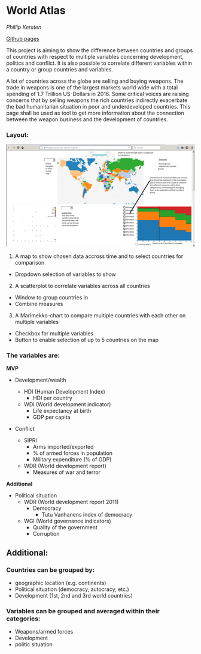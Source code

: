 # World Atlas
*Phillip Kersten*

[Github pages](https:phpeke.github.io/worldAtlas/final.html)

This project is aiming to show the difference between countries and groups of countries with respect to multiple variables concerning development, politics and conflict.
It is also possible to correlate different variables within a country or group countries and variables.

A lot of countries across the globe are selling and buying weapons. The trade in weapons is one of the largest markets   world wide with a total spending of 1.7 Trillion US-Dollars in 2016. Some critical voices are raising concerns that by selling weapons the rich countries indirectly exacerbate the bad humanitarian situation in poor and underdeveloped countries. This page shall be used as tool to get more information about the connection between the weapon business and the development of countries.

### Layout:

![Complete Design](doc/complete.PNG)

1. A map to show chosen data accross time and to select countries for comparison
  - Dropdown selection of variables to show

2. A scatterplot to correlate variables across all countries
  - Window to group countries in
  - Combine measures

3. A Marimekko-chart to compare multiple countries with each other on multiple variables
  - Checkbox for multiple variables
  - Button to enable selection of up to 5 countries on the map


### The variables are:
**MVP**

- Development/wealth
  - HDI (Human Development Index)
    - HDI per country
  - WDI (World development indicator)
    - Life expectancy at birth
    - GDP per capita

- Conflict
  - SIPRI
    - Arms imported/exported
    - % of armed forces in population
    - Military expenditure (% of GDP)
  - WDR (World development report)
    - Measures of war and terror

**Additional**

- Political situation
  - WDR (World development report 2011)
    - Democracy
      - Tutu Vanhanens index of democracy
  - WGI (World governance indicators)
    - Quality of the government
    - Corruption

## Additional:

### Countries can be grouped by:
- geographic location (e.g. continents)
- Political situation (democracy, autocracy, etc.)
- Development (1st, 2nd and 3rd world countries)

### Variables can be grouped and averaged within their categories:
- Weapons/armed forces
- Development
- politic situation
